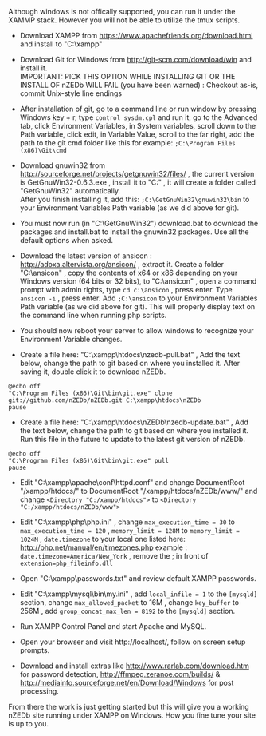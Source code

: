 Although windows is not offically supported, you can run it under the XAMMP stack. However you will not be able to utilize the tmux scripts.  

* Download XAMPP from https://www.apachefriends.org/download.html and install to "C:\xampp\"  

* Download Git for Windows from http://git-scm.com/download/win and install it.  
IMPORTANT: PICK THIS OPTION WHILE INSTALLING GIT OR THE INSTALL OF nZEDb WILL FAIL (you have been warned) : 
Checkout as-is, commit Unix-style line endings  

* After installation of git, go to a command line or run window by pressing Windows key + r, type `control sysdm.cpl` and run it, go to the Advanced tab, click Environment Variables, in System variables, scroll down to the Path variable, click edit, in Variable Value, scroll to the far right, add the path to the git cmd folder like this for example: `;C:\Program Files (x86)\Git\cmd`  

* Download gnuwin32 from http://sourceforge.net/projects/getgnuwin32/files/ , the current version is GetGnuWin32-0.6.3.exe , install it to "C:\" , it will create a folder called "GetGnuWin32" automatically.  
After you finish installing it, add this: `;C:\GetGnuWin32\gnuwin32\bin` to your Environment Variables Path variable (as we did above for git).  

* You must now run (in "C:\GetGnuWin32") download.bat to download the packages and install.bat to install the gnuwin32 packages. Use all the default options when asked.  

* Download the latest version of ansicon : http://adoxa.altervista.org/ansicon/ , extract it. Create a folder "C:\ansicon" , copy the contents of x64 or x86 depending on your Windows version (64 bits or 32 bits), to  "C:\ansicon" , open a command prompt with admin rights, type `cd c:\ansicon` , press enter. Type ` ansicon -i` , press enter. Add `;C:\ansicon` to your Environment Variables Path variable (as we did above for git). This will properly display text on the command line when running php scripts.

* You should now reboot your server to allow windows to recognize your Environment Variable changes.  

* Create a file here: "C:\xampp\htdocs\nzedb-pull.bat" , Add the text below, change the path to git based on where you installed it. After saving it, double click it to download nZEDb.    

```
@echo off  
"C:\Program Files (x86)\Git\bin\git.exe" clone git://github.com/nZEDb/nZEDb.git C:\xampp\htdocs\nZEDb  
pause  
```

* Create a file here: "C:\xampp\htdocs\nZEDb\nzedb-update.bat" , Add the text below, change the path to git based on where you installed it. Run this file in the future to update to the latest git version of nZEDb.  

```
@echo off  
"C:\Program Files (x86)\Git\bin\git.exe" pull  
pause  
```

* Edit "C:\xampp\apache\conf\httpd.conf" and change DocumentRoot "/xampp/htdocs/" to DocumentRoot "/xampp/htdocs/nZEDb/www/" and change `<Directory "C:/xampp/htdocs">` to `<Directory "C:/xampp/htdocs/nZEDb/www">`   

* Edit "C:\xampp\php\php.ini" , change `max_execution_time = 30` to `max_execution_time = 120` , `memory_limit = 128M` to `memory_limit = 1024M` , `date.timezone` to your local one listed here: http://php.net/manual/en/timezones.php example : `date.timezone=America/New_York` , remove the ; in front of `extension=php_fileinfo.dll`  

* Open "C:\xampp\passwords.txt" and review default XAMPP passwords.  

* Edit "C:\xampp\mysql\bin\my.ini" , add `local_infile = 1` to the `[mysqld]` section, change `max_allowed_packet` to 16M , change `key_buffer` to 256M , add `group_concat_max_len = 8192` to the `[mysqld]` section.  

* Run XAMPP Control Panel and start Apache and MySQL.  

* Open your browser and visit http://localhost/, follow on screen setup prompts.  

* Download and install extras like http://www.rarlab.com/download.htm for password detection, http://ffmpeg.zeranoe.com/builds/ & http://mediainfo.sourceforge.net/en/Download/Windows for post processing.  

From there the work is just getting started but this will give you a working nZEDb site running under XAMPP on Windows. How you fine tune your site is up to you.

